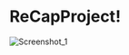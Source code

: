 # ReCapProject!

![Screenshot_1](https://user-images.githubusercontent.com/79511355/193304168-9a470ca0-904b-45b8-b74d-d5b795f82433.png)


